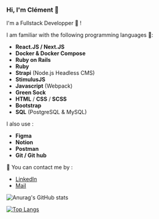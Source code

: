 ### Hi, I'm Clément 👋

I'm a Fullstack Developper 🚀 ! 

I am familiar with the following programming languages 💪:

  * **React.JS / Next.JS**
  * **Docker & Docker Compose**
  * **Ruby on Rails**
  * **Ruby**
  * **Strapi** (Node.js Headless CMS)
  * **StimulusJS**
  * **Javascript** (Webpack)
  * **Green Sock**
  * **HTML** / **CSS** / **SCSS**
  * **Bootstrap**
  * **SQL** (PostgreSQL & MySQL)

I also use :
  
  * **Figma**
  * **Notion**
  * **Postman**
  * **Git / Git hub**

💬 You can contact me by :
  * [LinkedIn](https://www.linkedin.com/in/cl%C3%A9ment-le-boulanger/)
  * [Mail](hello@clement-leboulanger.com)


![Anurag's GitHub stats](https://github-readme-stats.vercel.app/api?username=ClementLeBoulanger&show_icons=true)

[![Top Langs](https://github-readme-stats.vercel.app/api/top-langs/?username=ClementLeBoulanger)](https://github.com/anuraghazra/github-readme-stats)
